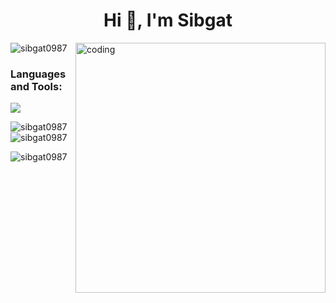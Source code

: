 <h1 align="center">Hi 👋, I'm Sibgat</h1>
<img align="right" alt="coding" width="400" src="https://user-images.githubusercontent.com/59734313/157189039-c09b3e38-9f42-42c0-ab54-14f1574190a7.gif">
<p align="left"> <img src="https://komarev.com/ghpvc/?username=sibgat0987&label=Profile%20views&color=0e75b6&style=flat" alt="sibgat0987" /> </p>
<h3 align="left">Languages and Tools:</h3>
<div align="left">
<a href="https://skillicons.dev">
  <img src="https://skillicons.dev/icons?i=c,cpp,js,html,css,github,vscode">
</a>
</div>
<p><img align="left" src="https://github-readme-stats.vercel.app/api/top-langs?username=sibgat0987&show_icons=true&locale=en&layout=compact" alt="sibgat0987" /></p>

<p>&nbsp;<img align="center" src="https://github-readme-stats.vercel.app/api?username=sibgat0987&show_icons=true&locale=en" alt="sibgat0987" /></p>

<p><img align="center" src="https://github-readme-streak-stats.herokuapp.com/?user=sibgat0987&" alt="sibgat0987" /></p>
